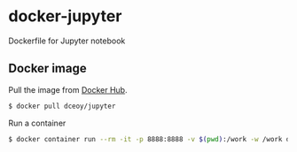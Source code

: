 docker-jupyter
==============

Dockerfile for Jupyter notebook

Docker image
------------

Pull the image from [Docker Hub](https://hub.docker.com/r/dceoy/jupyter/).

```sh
$ docker pull dceoy/jupyter
```

Run a container

```sh
$ docker container run --rm -it -p 8888:8888 -v $(pwd):/work -w /work dceoy/jupyter
```
